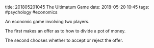 title: 201805201045 The Ultimatum Game
date: 2018-05-20 10:45
tags: #psychology #economics

An economic game involving two players.

The first makes an offer as to how to divide a pot of money.

The second chooses whether to accept or reject the offer.